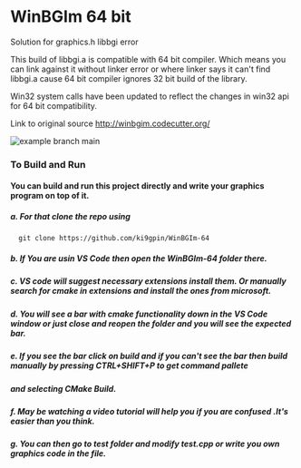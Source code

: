 # WinBGIm 64 bit

Solution for graphics.h libbgi error

This build of libbgi.a is compatible with 64 bit compiler.
Which means you can link against it without linker error or 
where linker says it can't find libbgi.a cause 64 bit compiler 
ignores 32 bit build of the library.


Win32 system calls have been updated to reflect the changes in win32 api for 64 bit compatibility.

Link to original source http://winbgim.codecutter.org/

![example branch main](https://github.com/ki9gpin/WinBGIm-64/actions/workflows/cmake.yml/badge.svg)

### To Build and Run
####  You can build and run this project directly and write your graphics program on top of it. 
#####       a. For that clone the repo using 
      
      git clone https://github.com/ki9gpin/WinBGIm-64

#####       b. If You are usin VS Code then open the WinBGIm-64 folder there. 

#####       c. VS code will suggest necessary extensions install them.  Or manually search for cmake in extensions and install the ones from microsoft. 

#####       d. You will see a bar with cmake functionality down in the VS Code window or just close and reopen the folder and you will see the expected bar.

#####       e. If you see the bar click on build and if you can't see the bar then build manually by  pressing CTRL+SHIFT+P to get command pallete 

#####                         and selecting CMake Build.  

#####       f. May be watching a video tutorial will help you if you are confused .It's easier than you think.
 
#####       g. You can then go to *test* folder and modify *test.cpp* or write you own graphics code in the file.
